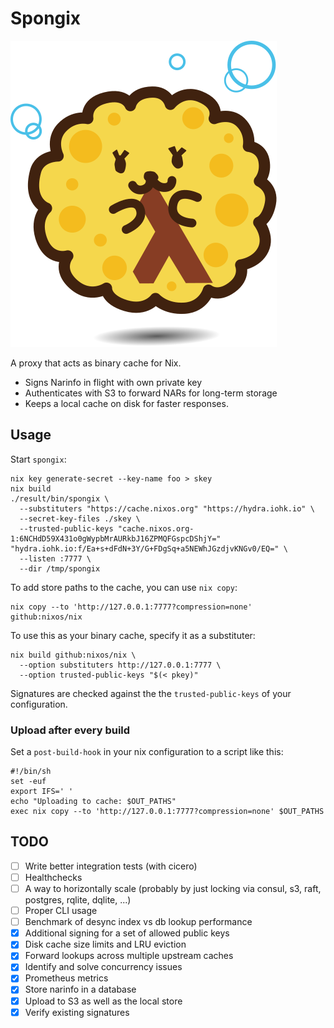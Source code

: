 # Spongix

![Spongix mascot](img/spongix.svg)

A proxy that acts as binary cache for Nix.

* Signs Narinfo in flight with own private key
* Authenticates with S3 to forward NARs for long-term storage
* Keeps a local cache on disk for faster responses.

## Usage

Start `spongix`:

    nix key generate-secret --key-name foo > skey
    nix build
    ./result/bin/spongix \
      --substituters "https://cache.nixos.org" "https://hydra.iohk.io" \
      --secret-key-files ./skey \
      --trusted-public-keys "cache.nixos.org-1:6NCHdD59X431o0gWypbMrAURkbJ16ZPMQFGspcDShjY=" "hydra.iohk.io:f/Ea+s+dFdN+3Y/G+FDgSq+a5NEWhJGzdjvKNGv0/EQ=" \
      --listen :7777 \
      --dir /tmp/spongix

To add store paths to the cache, you can use `nix copy`:

    nix copy --to 'http://127.0.0.1:7777?compression=none' github:nixos/nix

To use this as your binary cache, specify it as a substituter:

    nix build github:nixos/nix \
      --option substituters http://127.0.0.1:7777 \
      --option trusted-public-keys "$(< pkey)"

Signatures are checked against the the `trusted-public-keys` of your
configuration.

### Upload after every build

Set a `post-build-hook` in your nix configuration to a script like this:

    #!/bin/sh
    set -euf
    export IFS=' '
    echo "Uploading to cache: $OUT_PATHS"
    exec nix copy --to 'http://127.0.0.1:7777?compression=none' $OUT_PATHS

## TODO

- [ ] Write better integration tests (with cicero)
- [ ] Healthchecks
- [ ] A way to horizontally scale (probably by just locking via consul, s3, raft, postgres, rqlite, dqlite, ...)
- [ ] Proper CLI usage
- [ ] Benchmark of desync index vs db lookup performance
- [x] Additional signing for a set of allowed public keys
- [x] Disk cache size limits and LRU eviction
- [x] Forward lookups across multiple upstream caches
- [x] Identify and solve concurrency issues
- [x] Prometheus metrics
- [x] Store narinfo in a database
- [x] Upload to S3 as well as the local store
- [x] Verify existing signatures
